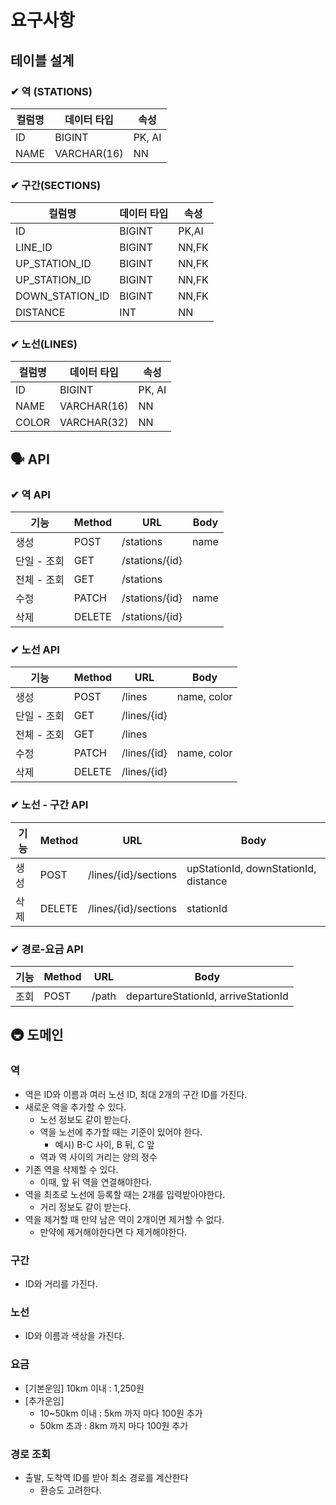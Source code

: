 # 요구사항

## 테이블 설계

### ✔ 역 (STATIONS)

| 컬럼명  | 데이터 타입      | 속성     |
|------|-------------|--------|
| ID   | BIGINT      | PK, AI |
| NAME | VARCHAR(16) | NN     |

### ✔ 구간(SECTIONS)

| 컬럼명             | 데이터 타입 | 속성    |
|-----------------|--------|-------|
| ID              | BIGINT | PK,AI |
| LINE_ID         | BIGINT | NN,FK |
| UP_STATION_ID   | BIGINT | NN,FK |
| UP_STATION_ID   | BIGINT | NN,FK |
| DOWN_STATION_ID | BIGINT | NN,FK |
| DISTANCE        | INT    | NN    |

### ✔ 노선(LINES)

| 컬럼명   | 데이터 타입      | 속성     |
|-------|-------------|--------|
| ID    | BIGINT      | PK, AI |
| NAME  | VARCHAR(16) | NN     |
| COLOR | VARCHAR(32) | NN     |

## 🗣 API

### ✔ **역 API**

| 기능      | Method | URL            | Body |
|---------|--------|----------------|------|
| 생성      | POST   | /stations      | name |
| 단일 - 조회 | GET    | /stations/{id} |      |
| 전체 - 조회 | GET    | /stations      |      |
| 수정      | PATCH  | /stations/{id} | name |
| 삭제      | DELETE | /stations/{id} |      |

### ✔ 노선 API

| 기능      | Method | URL         | Body        |
|---------|--------|-------------|-------------|
| 생성      | POST   | /lines      | name, color |
| 단일 - 조회 | GET    | /lines/{id} |             |
| 전체 - 조회 | GET    | /lines      |             |
| 수정      | PATCH  | /lines/{id} | name, color |
| 삭제      | DELETE | /lines/{id} |             |

### ✔ 노선 - 구간 API

| 기능 | Method | URL                  | Body                                 |
|----|--------|----------------------|--------------------------------------|
| 생성 | POST   | /lines/{id}/sections | upStationId, downStationId, distance |
| 삭제 | DELETE | /lines/{id}/sections | stationId                            |

### ✔ 경로-요금 API

| 기능 | Method | URL   | Body                                |
|----|--------|-------|-------------------------------------|
| 조회 | POST   | /path | departureStationId, arriveStationId |

## 🚇 도메인

### 역

- 역은 ID와 이름과 여러 노선 ID, 최대 2개의 구간 ID를 가진다.
- 새로운 역을 추가할 수 있다.
    - 노선 정보도 같이 받는다.
    - 역을 노선에 추가할 때는 기준이 있어야 한다.
        - 예시) B-C 사이, B 뒤, C 앞
    - 역과 역 사이의 거리는 양의 정수
- 기존 역을 삭제할 수 있다.
    - 이때, 앞 뒤 역을 연결해야한다.
- 역을 최초로 노선에 등록할 때는 2개를 입력받아야한다.
    - 거리 정보도 같이 받는다.
- 역을 제거할 때 만약 남은 역이 2개이면 제거할 수 없다.
    - 만약에 제거해야한다면 다 제거해야한다.

### 구간

- ID와 거리를 가진다.

### 노선

- ID와 이름과 색상을 가진다.

### 요금

- [기본운임] 10km 이내 : 1,250원
- [추가운임]
    - 10~50km 이내 : 5km 까지 마다 100원 추가
    - 50km 초과 : 8km 까지 마다 100원 추가

### 경로 조회

- 출발, 도착역 ID를 받아 최소 경로를 계산한다
    - 환승도 고려한다.
